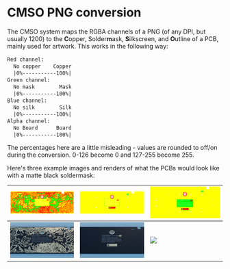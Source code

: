 # CMSO PNG conversion

The CMSO system maps the RGBA channels of a PNG (of any DPI, but usually 1200) to the **C**opper, Solder**m**ask, **S**ilkscreen, and **O**utline of a PCB, mainly used for artwork. This works in the following way:

```
Red channel:
  No copper    Copper
  |0%-----------100%|
Green channel:
  No mask        Mask
  |0%-----------100%|
Blue channel:
  No silk        Silk
  |0%-----------100%|
Alpha channel:
  No Board      Board
  |0%-----------100%|
```

The percentages here are a little misleading - values are rounded to off/on during the conversion. 0-126 become 0 and 127-255 become 255. 

Here's three example images and renders of what the PCBs would look like with a matte black soldermask:

| ![](images/planck_eotw_katie_front.png) | ![](images/planck_eotw_blank_front.png) | ![](images/preonic_eotw_blank_front.png) |
| ------------- | ------------- | ----- |
| ![](images/planck_eotw_katie_front_render.png) | ![](images/planck_eotw_blank_front_render.png) | ![](images/preonic_eotw_katie_front_render.png) |


